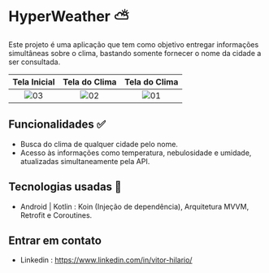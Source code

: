 
# HyperWeather ⛅

Este projeto é uma aplicação que tem como objetivo entregar informações simultâneas sobre o clima, bastando somente fornecer o nome da cidade a ser consultada.

| Tela Inicial | Tela do Clima | Tela do Clima |
| :--------------------: | :--------------------: | :--------------------: |
| ![03](https://user-images.githubusercontent.com/81326138/224169643-2e06eb09-2ef5-4bc3-bede-8da4383447b4.jpg) | ![02](https://user-images.githubusercontent.com/81326138/224169741-a446a6d9-9acc-4d34-84b2-df7429b3f12b.jpg) | ![01](https://user-images.githubusercontent.com/81326138/224169895-3ecdc16f-88ef-4b2d-b34c-fcffc298f147.jpg) |

## Funcionalidades ✅
- Busca do clima de qualquer cidade pelo nome.
- Acesso às informações como temperatura, nebulosidade e umidade, atualizadas simultaneamente pela API.

## Tecnologias usadas 🚀
- Android | Kotlin : Koin (Injeção de dependência), Arquitetura MVVM, Retrofit e Coroutines.

## Entrar em contato 
- Linkedin : https://www.linkedin.com/in/vitor-hilario/
